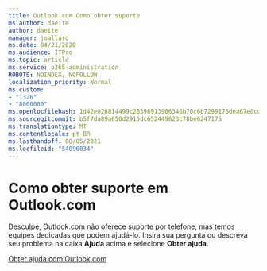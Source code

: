 ```yaml
---
title: Outlook.com Como obter suporte
ms.author: daeite
author: daeite
manager: joallard
ms.date: 04/21/2020
ms.audience: ITPro
ms.topic: article
ms.service: o365-administration
ROBOTS: NOINDEX, NOFOLLOW
localization_priority: Normal
ms.custom:
- "1326"
- "8000080"
ms.openlocfilehash: 1d42e026814499c28396913906346b70c6b7299176dea67e0cd420df73a0cda4
ms.sourcegitcommit: b5f7da89a650d2915dc652449623c78be6247175
ms.translationtype: MT
ms.contentlocale: pt-BR
ms.lasthandoff: 08/05/2021
ms.locfileid: "54096034"
---
```

# <a name="how-to-get-support-in-outlookcom"></a>Como obter suporte em Outlook.com

Desculpe, Outlook.com não oferece suporte por telefone, mas temos equipes dedicadas que podem ajudá-lo.
Insira sua pergunta ou descreva seu problema na caixa **Ajuda** acima e selecione **Obter ajuda**.

[Obter ajuda com Outlook.com](https://support.office.com/article/40676ad0-c831-45ac-a023-5be633be798d?wt.mc_id=Office_Outlook_com_Alchemy)

